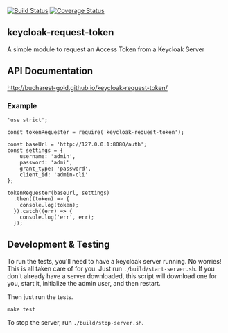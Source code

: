 [![Build Status](https://travis-ci.org/bucharest-gold/keycloak-request-token.svg?branch=master)](https://travis-ci.org/bucharest-gold/keycloak-request-token)  [![Coverage Status](https://coveralls.io/repos/github/bucharest-gold/keycloak-request-token/badge.svg?branch=master)](https://coveralls.io/github/bucharest-gold/keycloak-request-token?branch=master)


## keycloak-request-token


A simple module to request an Access Token from a Keycloak Server


## API Documentation

http://bucharest-gold.github.io/keycloak-request-token/


### Example

    'use strict';

    const tokenRequester = require('keycloak-request-token');

    const baseUrl = 'http://127.0.0.1:8080/auth';
    const settings = {
        username: 'admin',
        password: 'admi',
        grant_type: 'password',
        client_id: 'admin-cli'
    };

    tokenRequester(baseUrl, settings)
      .then((token) => {
        console.log(token);
      }).catch((err) => {
        console.log('err', err);
      });


## Development & Testing

To run the tests, you'll need to have a keycloak server running. No worries!
This is all taken care of for you. Just run `./build/start-server.sh`.
If you don't already have a server downloaded, this script will download one
for you, start it, initialize the admin user, and then restart.

Then just run the tests.

    make test

To stop the server, run `./build/stop-server.sh`.
